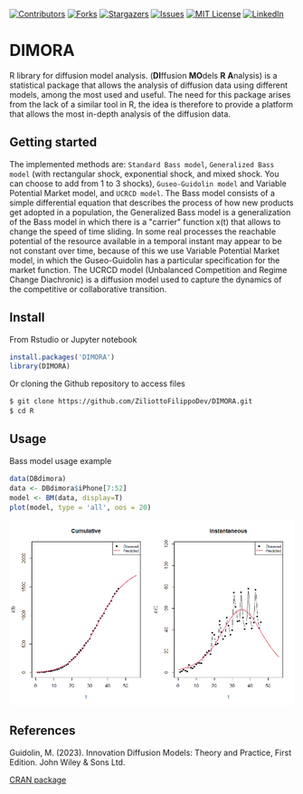 <!-- PROJECT SHIELDS -->
<!--
*** I'm using markdown "reference style" links for readability.
*** Reference links are enclosed in brackets [ ] instead of parentheses ( ).
*** See the bottom of this document for the declaration of the reference variables
*** for contributors-url, forks-url, etc. This is an optional, concise syntax you may use.
*** https://www.markdownguide.org/basic-syntax/#reference-style-links
-->
[![Contributors][contributors-shield]][contributors-url]
[![Forks][forks-shield]][forks-url]
[![Stargazers][stars-shield]][stars-url]
[![Issues][issues-shield]][issues-url]
[![MIT License][license-shield]][license-url]
[![LinkedIn][linkedin-shield]][linkedin-url]


# DIMORA
R library for diffusion model analysis. (**DI**ffusion **MO**dels **R** **A**nalysis) is a statistical package that allows the analysis of diffusion data using different models, among the most used and useful. The need for this package arises from the lack of a similar tool in R, the idea is therefore to provide a platform that allows the most in-depth analysis of the diffusion data.

## Getting started

The implemented methods are: `Standard Bass model`, `Generalized Bass model` (with rectangular shock, exponential shock, and mixed shock. You can choose to add from 1 to 3 shocks), `Guseo-Guidolin model` and Variable Potential Market model, and `UCRCD model`. The Bass model consists of a simple differential equation that describes the process of how new products get adopted in a population, the Generalized Bass model is a generalization of the Bass model in which there is a "carrier" function x(t) that allows to change the speed of time sliding. In some real processes the reachable potential of the resource available in a temporal instant may appear to be not constant over time, because of this we use Variable Potential Market model, in which the Guseo-Guidolin has a particular specification for the market function. The UCRCD model (Unbalanced Competition and Regime Change Diachronic) is a diffusion model used to capture the dynamics of the competitive or collaborative transition.

## Install
From Rstudio or Jupyter notebook
```R
install.packages('DIMORA') 
library(DIMORA)
```

Or cloning the Github repository to access files

```bash
$ git clone https://github.com/ZiliottoFilippoDev/DIMORA.git
$ cd R
```

## Usage
Bass model usage example

```R
data(DBdimora)
data <- DBdimora$iPhone[7:52]
model <- BM(data, display=T)
plot(model, type = 'all', oos = 20)
```

![Plot example](Rplot.png)

## References
Guidolin, M. (2023). Innovation Diffusion Models: Theory and Practice, First Edition. John Wiley & Sons Ltd.

[CRAN package](https://CRAN.R-project.org/package=DIMORA)


[contributors-shield]: https://img.shields.io/github/contributors/ZiliottoFilippoDev/DIMORA.svg?style=for-the-badge
[contributors-url]: https://github.com/ZiliottoFilippoDev/DIMORA/graphs/contributors
[forks-shield]: https://img.shields.io/github/forks/ZiliottoFilippoDev/DIMORA.svg?style=for-the-badge
[forks-url]: https://github.com/ZiliottoFilippoDev/DIMORA/network/members
[stars-shield]: https://img.shields.io/github/stars/ZiliottoFilippoDev/DIMORA.svg?style=for-the-badge
[stars-url]: https://github.com/ZiliottoFilippoDev/DIMORA/stargazers
[issues-shield]: https://img.shields.io/github/issues/ZiliottoFilippoDev/DIMORA.svg?style=for-the-badge
[issues-url]: https://github.com/ZiliottoFilippoDev/DIMORA/issues
[license-shield]: https://img.shields.io/github/license/ZiliottoFilippoDev/DIMORA.svg?style=for-the-badge
[license-url]: https://github.com/ZiliottoFilippoDev/DIMORA/blob/main/LICENSE.md
[linkedin-shield]: https://img.shields.io/badge/-LinkedIn-black.svg?style=for-the-badge&logo=linkedin&colorB=555
[linkedin-url]: https://www.linkedin.com/in/ziliottofilippodev/

